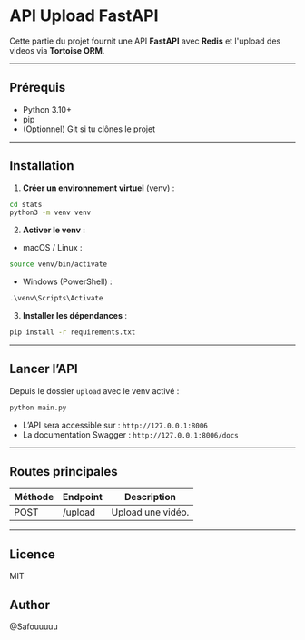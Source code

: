 # API Upload FastAPI 

Cette partie du projet fournit une API **FastAPI** avec **Redis** et l'upload des videos via **Tortoise ORM**.  

---

## Prérequis

- Python 3.10+  
- pip  
- (Optionnel) Git si tu clônes le projet  

---

## Installation

1. **Créer un environnement virtuel** (venv) :

```bash
cd stats
python3 -m venv venv
```

2. **Activer le venv** :

* macOS / Linux :

```bash
source venv/bin/activate
```

* Windows (PowerShell) :

```powershell
.\venv\Scripts\Activate
```

3. **Installer les dépendances** :

```bash
pip install -r requirements.txt
```


---

## Lancer l’API

Depuis le dossier `upload` avec le venv activé :

```bash
python main.py
```

* L’API sera accessible sur : `http://127.0.0.1:8006`
* La documentation Swagger : `http://127.0.0.1:8006/docs`

---

## Routes principales

| Méthode | Endpoint  | Description                                      |
| ------- | --------- | ------------------------------------------------ |
| POST     | /upload   | Upload une vidéo.                               |

---

## Licence

MIT
## Author
@Safouuuuu
